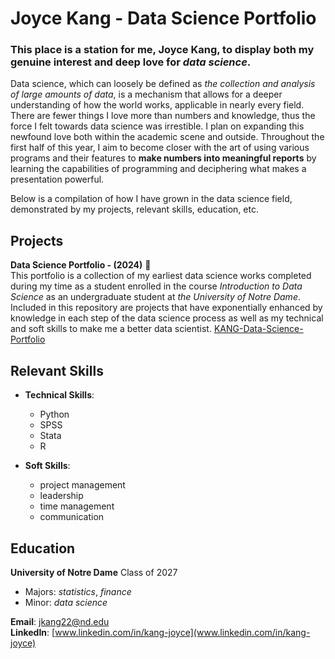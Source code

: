 # Joyce Kang - Data Science Portfolio
### This place is a station for me, Joyce Kang, to display both my genuine interest and deep love for <em>**data science**</em>.

Data science, which can loosely be defined as *the collection and analysis of large amounts of data*, is a mechanism that allows for a deeper understanding of how the world works, applicable in nearly every field. There are fewer things I love more than numbers and knowledge, thus the force I felt towards data science was irrestible. I plan on expanding this newfound love both within the academic scene and outside. Throughout the first half of this year, I aim to become closer with the art of using various programs and their features to **make numbers into meaningful reports** by learning the capabilities of programming and deciphering what makes a presentation powerful.

Below is a compilation of how I have grown in the data science field, demonstrated by my projects, relevant skills, education, etc.

## Projects
**Data Science Portfolio - (2024)** 🌷  
This portfolio is a collection of my earliest data science works completed during my time as a student enrolled in the course <em>Introduction to Data Science</em> as an undergraduate student at <em>the University of Notre Dame</em>. Included in this repository are projects that have exponentially enhanced by knowledge in each step of the data science process as well as my technical and soft skills to make me a better data scientist. 
[KANG-Data-Science-Portfolio](https://github.com/kangjdh/KANG-Data-Science-Portfolio)
<br>
 
## Relevant Skills
- **Technical Skills**:
    - Python
    - SPSS
    - Stata
    - R
 
- **Soft Skills**:
    - project management
    - leadership
    - time management
    - communication
 
## Education
**University of Notre Dame** Class of 2027
- Majors: <em>statistics</em>, <em>finance</em>
- Minor: <em>data science</em>

**Email**:    [jkang22@nd.edu](jkang22@nd.edu)  
**LinkedIn**: [www.linkedin.com/in/kang-joyce](www.linkedin.com/in/kang-joyce)
